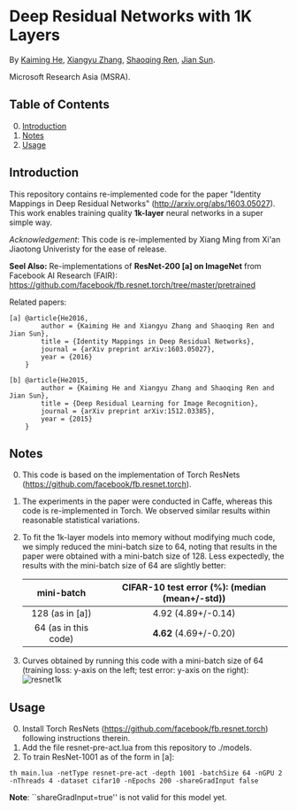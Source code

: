 # Deep Residual Networks with 1K Layers

By [Kaiming He](http://kaiminghe.com), [Xiangyu Zhang](https://scholar.google.com/citations?user=yuB-cfoAAAAJ&hl=en), [Shaoqing Ren](http://home.ustc.edu.cn/~sqren/), [Jian Sun](http://research.microsoft.com/en-us/people/jiansun/).

Microsoft Research Asia (MSRA).

## Table of Contents
0. [Introduction](#introduction)
0. [Notes](#notes)
0. [Usage](#usage)



## Introduction

This repository contains re-implemented code for the paper "Identity Mappings in Deep Residual Networks" (http://arxiv.org/abs/1603.05027). This work enables training quality **1k-layer** neural networks in a super simple way.

*Acknowledgement*: This code is re-implemented by Xiang Ming from Xi'an Jiaotong Univeristy for the ease of release.

**Seel Also:** Re-implementations of **ResNet-200 [a] on ImageNet** from Facebook AI Research (FAIR): https://github.com/facebook/fb.resnet.torch/tree/master/pretrained

Related papers:

	[a]	@article{He2016,
			author = {Kaiming He and Xiangyu Zhang and Shaoqing Ren and Jian Sun},
			title = {Identity Mappings in Deep Residual Networks},
			journal = {arXiv preprint arXiv:1603.05027},
			year = {2016}
		}
	
	[b] @article{He2015,
			author = {Kaiming He and Xiangyu Zhang and Shaoqing Ren and Jian Sun},
			title = {Deep Residual Learning for Image Recognition},
			journal = {arXiv preprint arXiv:1512.03385},
			year = {2015}
		}
	

	
## Notes

0. This code is based on the implementation of Torch ResNets (https://github.com/facebook/fb.resnet.torch).

0. The experiments in the paper were conducted in Caffe, whereas this code is re-implemented in Torch. We observed similar results within reasonable statistical variations.

0. To fit the 1k-layer models into memory without modifying much code, we simply reduced the mini-batch size to 64, noting that results in the paper were obtained with a mini-batch size of 128. Less expectedly, the results with the mini-batch size of 64 are slightly better:

	mini-batch |CIFAR-10 test error (%): (median (mean+/-std))
	:---------:|:------------------:
	128 (as in [a]) | 4.92 (4.89+/-0.14)
	64 (as in this code)| **4.62** (4.69+/-0.20)

0. Curves obtained by running this code with a mini-batch size of 64 (training loss: y-axis on the left; test error: y-axis on the right):	
![resnet1k](https://cloud.githubusercontent.com/assets/11435359/14414142/68714c82-ffc0-11e5-8b1b-657fdb3d96a6.png)
	
## Usage

0. Install Torch ResNets (https://github.com/facebook/fb.resnet.torch) following instructions therein.
0. Add the file resnet-pre-act.lua from this repository to ./models.
0. To train ResNet-1001 as of the form in [a]:
```
th main.lua -netType resnet-pre-act -depth 1001 -batchSize 64 -nGPU 2 -nThreads 4 -dataset cifar10 -nEpochs 200 -shareGradInput false
```
**Note**: ``shareGradInput=true'' is not valid for this model yet.

